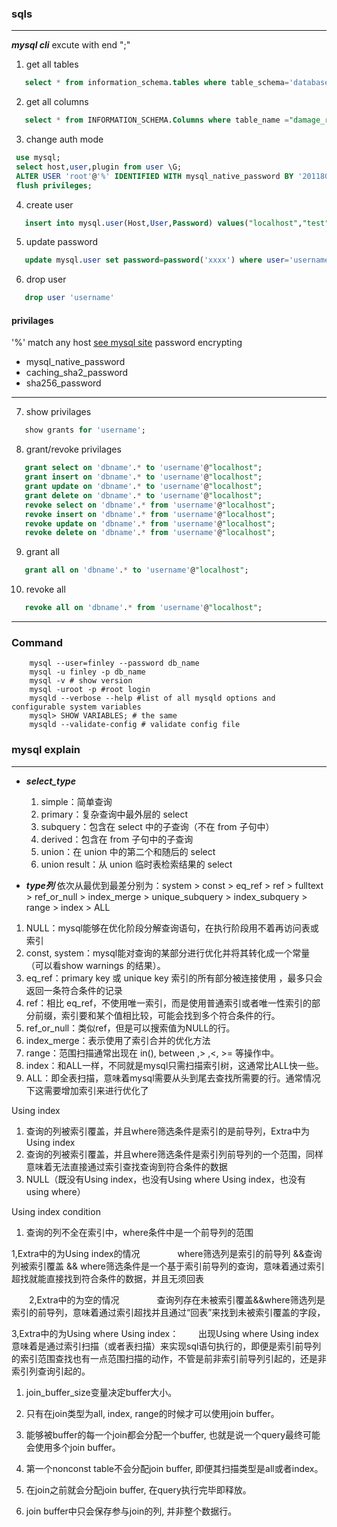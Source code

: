 <!--
 * @Descripttion: 
 * @version: 
 * @Author: fuanlei
 * @Date: 2019-11-06 15:27:13
 * @LastEditors: fuanlei
 * @LastEditTime: 2019-11-06 17:35:05
 -->
### sqls
------

***mysql cli*** excute with end ";"

1. get all tables
  ``` sql
     select * from information_schema.tables where table_schema='database';
  ```

2. get all columns
  ``` sql
     select * from INFORMATION_SCHEMA.Columns where table_name ="damage_repository"
  ```

3. change auth mode
  ``` sql
   use mysql;
   select host,user,plugin from user \G;
   ALTER USER 'root'@'%' IDENTIFIED WITH mysql_native_password BY '2011801243';
   flush privileges;
  ```
4. create user
  ``` sql
     insert into mysql.user(Host,User,Password) values("localhost","test",password("1234"));
  ```

5. update password
  ``` sql
     update mysql.user set password=password('xxxx') where user='username';
  ```

6. drop user
  ``` sql
     drop user 'username'
  ```

#### privilages
'%' match any host
[see mysql site](https://dev.mysql.com/doc/refman/8.0/en/privileges-provided.html)
password encrypting
* mysql_native_password
* caching_sha2_password
* sha256_password

----
7. show privilages
  ``` sql
     show grants for 'username';
  ```

8. grant/revoke  privilages
  ``` sql
     grant select on 'dbname'.* to 'username'@"localhost";
     grant insert on 'dbname'.* to 'username'@"localhost";
     grant update on 'dbname'.* to 'username'@"localhost";
     grant delete on 'dbname'.* to 'username'@"localhost";
     revoke select on 'dbname'.* from 'username'@"localhost";
     revoke insert on 'dbname'.* from 'username'@"localhost";
     revoke update on 'dbname'.* from 'username'@"localhost";
     revoke delete on 'dbname'.* from 'username'@"localhost";
  ```

9. grant all
  ``` sql
     grant all on 'dbname'.* to 'username'@"localhost";
  ```
10. revoke all
  ``` sql
     revoke all on 'dbname'.* from 'username'@"localhost";
  ```

-----

### Command

``` shell
    mysql --user=finley --password db_name
    mysql -u finley -p db_name
    mysql -v # show version
    mysql -uroot -p #root login
    mysqld --verbose --help #list of all mysqld options and configurable system variables
    mysql> SHOW VARIABLES; # the same
    mysqld --validate-config # validate config file
```

### mysql explain
----

- ***select_type***
  1. simple：简单查询
  2. primary：复杂查询中最外层的 select
  3. subquery：包含在 select 中的子查询（不在 from 子句中）
  4. derived：包含在 from 子句中的子查询
  5. union：在 union 中的第二个和随后的 select
  6. union result：从 union 临时表检索结果的 select

- ***type列***
依次从最优到最差分别为：system > const > eq_ref > ref > fulltext > ref_or_null > index_merge > unique_subquery > index_subquery > range > index > ALL

1. NULL：mysql能够在优化阶段分解查询语句，在执行阶段用不着再访问表或索引
2. const, system：mysql能对查询的某部分进行优化并将其转化成一个常量（可以看show warnings 的结果）。
3. eq_ref：primary key 或 unique key 索引的所有部分被连接使用 ，最多只会返回一条符合条件的记录
4. ref：相比 eq_ref，不使用唯一索引，而是使用普通索引或者唯一性索引的部分前缀，索引要和某个值相比较，可能会找到多个符合条件的行。
5. ref_or_null：类似ref，但是可以搜索值为NULL的行。
6. index_merge：表示使用了索引合并的优化方法
7. range：范围扫描通常出现在 in(), between ,> ,<, >= 等操作中。
8. index：和ALL一样，不同就是mysql只需扫描索引树，这通常比ALL快一些。
9. ALL：即全表扫描，意味着mysql需要从头到尾去查找所需要的行。通常情况下这需要增加索引来进行优化了

Using index 
1. 查询的列被索引覆盖，并且where筛选条件是索引的是前导列，Extra中为Using index
2. 查询的列被索引覆盖，并且where筛选条件是索引列前导列的一个范围，同样意味着无法直接通过索引查找查询到符合条件的数据
3. NULL（既没有Using index，也没有Using where Using index，也没有using where）

 Using index condition

1. 查询的列不全在索引中，where条件中是一个前导列的范围

1,Extra中的为Using index的情况
　　　　where筛选列是索引的前导列 &&查询列被索引覆盖 && where筛选条件是一个基于索引前导列的查询，意味着通过索引超找就能直接找到符合条件的数据，并且无须回表

　　2,Extra中的为空的情况
　　　　查询列存在未被索引覆盖&&where筛选列是索引的前导列，意味着通过索引超找并且通过“回表”来找到未被索引覆盖的字段，

3,Extra中的为Using where Using index： 
　　出现Using where Using index意味着是通过索引扫描（或者表扫描）来实现sql语句执行的，即便是索引前导列的索引范围查找也有一点范围扫描的动作，不管是前非索引前导列引起的，还是非索引列查询引起的。

  1. join_buffer_size变量决定buffer大小。

  2. 只有在join类型为all, index, range的时候才可以使用join buffer。

  3. 能够被buffer的每一个join都会分配一个buffer, 也就是说一个query最终可能会使用多个join buffer。

  4. 第一个nonconst table不会分配join buffer, 即便其扫描类型是all或者index。

  5. 在join之前就会分配join buffer, 在query执行完毕即释放。

  6. join buffer中只会保存参与join的列, 并非整个数据行。
